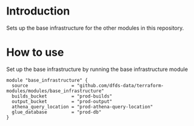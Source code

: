 # Introduction
Sets up the base infrastructure for the other modules in this repository.

# How to use

Set up the base infrastructure by running the base infrastructure module

``` hcl
module "base_infrastructure" {
  source                = "github.com/dfds-data/terraform-modules/modules/base_infrastructure"
  builds_bucket         = "prod-builds"
  output_bucket         = "prod-output"
  athena_query_location = "prod-athena-query-location"
  glue_database         = "prod-db"
}
```